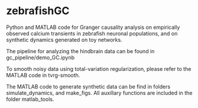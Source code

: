 # zebrafishGC
Python and MATLAB code for Granger causality analysis on empirically observed calcium transients in zebrafish neuronal populations, and on synthetic dynamics generated on toy networks.


The pipeline for analyzing the hindbrain data can be found in gc_pipeline/demo_GC.ipynb

To smooth noisy data using total-variation regularization, please refer to the MATLAB code in tvrg-smooth.

The MATLAB code to generate synthetic data can be find in folders simulate_dynamics, and make_figs. All auxillary functions are included in the folder matlab_tools.
